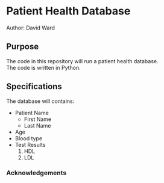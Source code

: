 # Patient Health Database

Author: David Ward

## Purpose
The code in this repository will run a patient 
health database.  
The code is written in Python.

## Specifications
The database will contains:
* Patient Name
  + First Name
  + Last Name
* Age
* Blood type
* Test Results
  1. HDL
  1. LDL
  
### Acknowledgements

